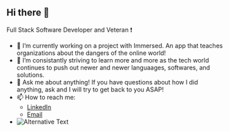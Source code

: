 ## Hi there 👋

Full Stack Software Developer and Veteran :exclamation:

- 🔭 I’m currently working on a project with Immersed. An app that teaches organizations about the dangers of the online world! 
- 🌱 I’m consistantly striving to learn more and more as the tech world continues to push out newer and newer languaages, softwares, and solutions. 
- 💬 Ask me about anything! If you have questions about how I did anything, ask and I will try to get back to you ASAP!
- 📫 How to reach me: 
     - [LinkedIn](https://www.linkedin.com/in/joseph-aquino-596862199/)
     - [Email](joseph.aquino.engineer@gmail.com)  
- <img
  src="https://wakatime.com/share/@1c6d8319-554f-4e3e-943b-2849e151563a/b17cd8ea-8f2f-48fe-b715-0a1e5078743a.svg"
  alt="Alternative Text"
/>
